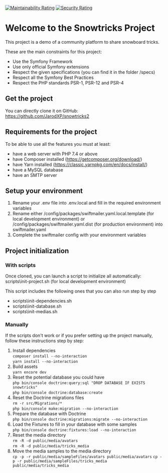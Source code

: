 [![Maintainability Rating](https://sonarcloud.io/api/project_badges/measure?project=JarodXP_snowtricks2&metric=sqale_rating)](https://sonarcloud.io/dashboard?id=JarodXP_snowtricks2) [![Security Rating](https://sonarcloud.io/api/project_badges/measure?project=JarodXP_snowtricks2&metric=security_rating)](https://sonarcloud.io/dashboard?id=JarodXP_snowtricks2)

# Welcome to the Snowtricks Project  

This project is a demo of a community platform to share snowboard tricks.

These are the main constraints for this project:
 - Use the Symfony Framework
 - Use only official Symfony extensions
 - Respect the given specifications (you can find it in the folder /specs)
 - Respect all the Symfony Best Practices
 - Respect the PHP standards PSR-1, PSR-12 and PSR-4
 
## Get the project
 You can directly clone it on GitHub:
 https://github.com/JarodXP/snowtricks2
 
## Requirements for the project
To be able to use all the features you must at least:
- have a web server with PHP 7.4 or above
- have Composer installed (https://getcomposer.org/download/)
- have Yarn installed (https://classic.yarnpkg.com/en/docs/install/)
- have a MySQL database
- have an SMTP server

## Setup your environment  
1. Rename your .env file into .env.local and fill in the required environment variables  
2. Rename either /config/packages/swiftmailer.yaml.local.template (for local development environment) or   
/config/packages/swiftmailer.yaml.dist (for production environment) into swiftmailer.yaml
3. Complete the swiftmailer config with your environment variables

## Project initialization
### With scripts
Once cloned, you can launch a script to initialize all automatically: 
scripts\init-project.sh (for local development environment)

This script includes the following ones that you can also run step by step
- scripts\init-dependencies.sh
- scripts\init-database.sh
- scripts\init-medias.sh

### Manually
If the scripts don't work or if you prefer setting up the project manually, follow these instructions step by step:
1. Install dependencies  
`composer install --no-interaction`  
`yarn install --no-interaction`  
2. Build assets  
`yarn encore dev`  
3. Reset the potential database you could have  
`php bin/console doctrine:query:sql "DROP DATABASE IF EXISTS snowtricks"`  
`php bin/console doctrine:database:create`
4. Reset the Doctrine migrations files  
`rm -r src/Migrations/*`  
`php bin/console make:migration --no-interaction`  
5. Prepare the database with Doctrine  
`php bin/console doctrine:migrations:migrate --no-interaction`
6. Load the Fixtures to fill in your database with some samples  
`php bin/console doctrine:fixtures:load --no-interaction`
7. Reset the media directory  
`rm -R -d public/media/avatars`  
`rm -R -d public/media/tricks_media`
8. Move the media samples to the media directory  
`cp -p -r public/media/sampleFiles/avatars public/media/avatars`
`cp -p -r public/media/sampleFiles/tricks_media public/media/tricks_media`





